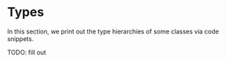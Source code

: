 # Types

In this section, we print out the type hierarchies of some classes via code snippets.

TODO: fill out
